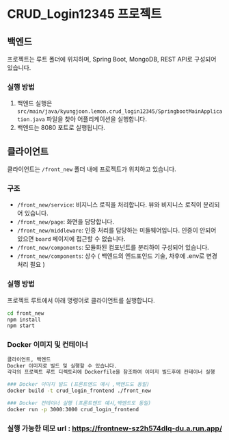 # CRUD_Login12345 프로젝트

## 백엔드

프로젝트는 루트 폴더에 위치하며, Spring Boot, MongoDB, REST API로 구성되어 있습니다.

### 실행 방법

1. 백엔드 실행은 `src/main/java/kyungjoon.lemon.crud_login12345/SpringbootMainApplication.java` 파일을 찾아 어플리케이션을 실행합니다.
2. 백엔드는 8080 포트로 실행됩니다.

## 클라이언트

클라이언트는 `/front_new` 폴더 내에 프로젝트가 위치하고 있습니다.

### 구조

- `/front_new/service`: 비지니스 로직을 처리합니다. 뷰와 비지니스 로직이 분리되어 있습니다.
- `/front_new/page`: 화면을 담당합니다.
- `/front_new/middleware`: 인증 처리를 담당하는 미들웨어입니다. 인증이 안되어 있으면 `board` 페이지에 접근할 수 없습니다.
- `/front_new/components`: 모듈화된 컴포넌트를 분리하여 구성되어 있습니다.
-  `/front_new/components`: 상수 ( 백엔드의 엔드포인드 기술, 차후에 .env로 변경 처리 필요 )

### 실행 방법

프로젝트 루트에서 아래 명령어로 클라이언트를 실행합니다.

```bash
cd front_new
npm install
npm start
```

### Docker 이미지 및 컨테이너
```bash
클라이언트, 백엔드 
Docker 이미지로 빌드 및 실행할 수 있습니다. 
각각의 프로젝트 루트 디렉토리에 Dockerfile을 참조하여 이미지 빌드후에 컨테이너 실행

### Docker 이미지 빌드 (프론트엔드 예시 ,백엔드도 동일)
docker build -t crud_login_frontend ./front_new

### Docker 컨테이너 실행 (프론트엔드 예시,백엔드도 동일)
docker run -p 3000:3000 crud_login_frontend
```

### 실행 가능한 데모 url : https://frontnew-sz2h574dlq-du.a.run.app/
 
 